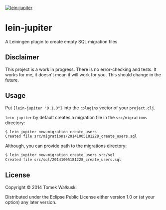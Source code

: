 [![lein-jupiter](http://clojars.org/lein-jupiter/latest-version.svg)](http://clojars.org/lein-jupiter)

# lein-jupiter

A Leiningen plugin to create empty SQL migration files

## Disclaimer

This project is a work in progress. There is no error-checking and
tests. It works for me, it doesn't mean it will work for you.
This should change in the future.

## Usage

Put `[lein-jupiter "0.1.0"]` into the `:plugins` vector of your `project.clj`.

`lein-jupiter` by default creates a migration file in the `src/migrations` directory:

```bash
$ lein jupiter new-migration create_users
Created file src/migrations/20141005181228_create_users.sql
```

Although, you can provide path to the migrations directory:

```bash
$ lein jupiter new-migration create_users src/sql
Created file src/sql/20141005181228_create_users.sql
```

## License

Copyright © 2014 Tomek Wałkuski

Distributed under the Eclipse Public License either version 1.0 or (at
your option) any later version.
